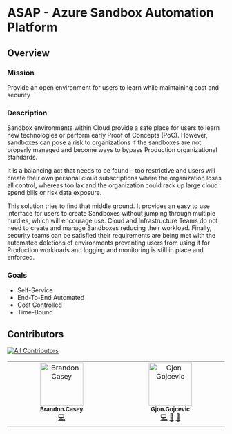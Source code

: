 # ASAP - Azure Sandbox Automation Platform

## Overview
### Mission
Provide an open environment for users to learn while maintaining cost and security

### Description
Sandbox environments within Cloud provide a safe place for users to learn new technologies or perform early Proof of Concepts (PoC). However, sandboxes can pose a risk to organizations if the sandboxes are not properly managed and become ways to bypass Production organizational standards.

It is a balancing act that needs to be found – too restrictive and users will create their own personal cloud subscriptions where the organization loses all control, whereas too lax and the organization could rack up large cloud spend bills or risk data exposure.

This solution tries to find that middle ground. It provides an easy to use interface for users to create Sandboxes without jumping through multiple hurdles, which will encourage use. Cloud and Infrastructure Teams do not need to create and manage Sandboxes reducing their workload. Finally, security teams can be satisfied their requirements are being met with the automated deletions of environments preventing users from using it for Production workloads and logging and monitoring is still in place and enforced.

### Goals
- Self-Service
- End-To-End Automated
- Cost Controlled
- Time-Bound

## Contributors
<!-- ALL-CONTRIBUTORS-BADGE:START - Do not remove or modify this section -->
[![All Contributors](https://img.shields.io/badge/all_contributors-2-orange.svg?style=flat-square)](#contributors-)
<!-- ALL-CONTRIBUTORS-BADGE:END -->

<!-- ALL-CONTRIBUTORS-LIST:START - Do not remove or modify this section -->
<!-- prettier-ignore-start -->
<!-- markdownlint-disable -->
<table>
  <tbody>
    <tr>
      <td align="center" valign="top" width="14.28%"><a href="https://github.com/bcasey266"><img src="https://avatars.githubusercontent.com/u/11546229?v=4?s=100" width="100px;" alt="Brandon Casey"/><br /><sub><b>Brandon Casey</b></sub></a><br /><a href="https://github.com/bcasey266/ASAP/commits?author=bcasey266" title="Code">💻</a></td>
      <td align="center" valign="top" width="14.28%"><a href="http://gjon.dev"><img src="https://avatars.githubusercontent.com/u/7807870?v=4?s=100" width="100px;" alt="Gjon Gojcevic"/><br /><sub><b>Gjon Gojcevic</b></sub></a><br /><a href="https://github.com/bcasey266/ASAP/commits?author=gjonn" title="Code">💻</a> <a href="#design-gjonn" title="Design">🎨</a> <a href="#ideas-gjonn" title="Ideas, Planning, & Feedback">🤔</a></td>
    </tr>
  </tbody>
</table>

<!-- markdownlint-restore -->
<!-- prettier-ignore-end -->

<!-- ALL-CONTRIBUTORS-LIST:END -->
<!-- prettier-ignore-start -->
<!-- markdownlint-disable -->

<!-- markdownlint-restore -->
<!-- prettier-ignore-end -->

<!-- ALL-CONTRIBUTORS-LIST:END -->
